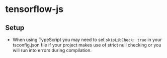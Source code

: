 # tensorflow-js

## Setup

- When using TypeScript you may need to set `skipLibCheck: true` in your tsconfig.json file if your project makes use of strict null checking or you will run into errors during compilation.